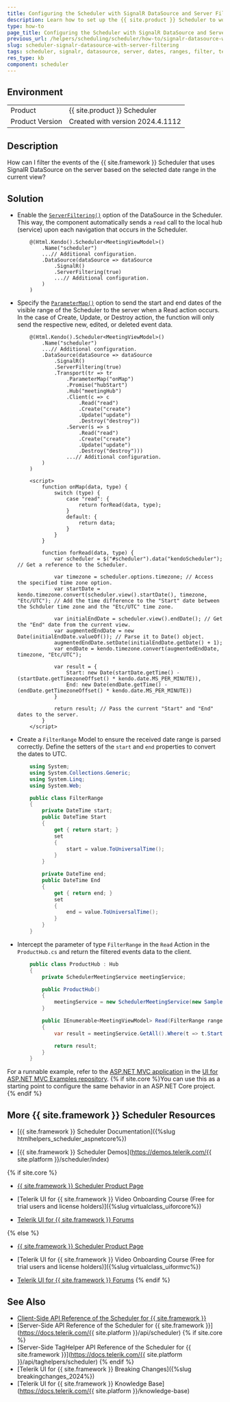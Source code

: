 ```yaml
---
title: Configuring the Scheduler with SignalR DataSource and Server Filtering
description: Learn how to set up the {{ site.product }} Scheduler to work with SignalR DataSource and filter the events on the server by the currently selected start and end dates of the view.
type: how-to
page_title: Configuring the Scheduler with SignalR DataSource and Server Filtering
previous_url: /helpers/scheduling/scheduler/how-to/signalr-datasource-with-server-filtering, /html-helpers/scheduling/scheduler/how-to/signalr-datasource-with-server-filtering
slug: scheduler-signalr-datasource-with-server-filtering
tags: scheduler, signalr, datasource, server, dates, ranges, filter, telerik, core, mvc
res_type: kb
component: scheduler
---
```


## Environment

<table>
 <tr>
  <td>Product</td>
  <td>{{ site.product }} Scheduler</td>
 </tr>
 <tr>
  <td>Product Version</td>
  <td>Created with version 2024.4.1112</td>
 </tr>
</table>

## Description

How can I filter the events of the {{ site.framework }} Scheduler that uses SignalR DataSource on the server based on the selected date range in the current view?

## Solution

* Enable the [`ServerFiltering()`](/api/kendo.mvc.ui.fluent/signalrdatasourcebuilder#serverfilteringsystemboolean) option of the DataSource in the Scheduler. This way, the component automatically sends a `read` call to the local hub (service) upon each navigation that occurs in the Scheduler.

    ```Razor Scheduler
        @(Html.Kendo().Scheduler<MeetingViewModel>()
            .Name("scheduler")
            ...// Additional configuration.
            .DataSource(dataSource => dataSource
                .SignalR()
                .ServerFiltering(true)
                ...// Additional configuration.
            )
        )
    ```

* Specify the [`ParameterMap()`](/api/kendo.mvc.ui.fluent/signalrdatasourcetransportbuilder#parametermapsystemstring) option to send
  the start and end dates of the visible range of the Scheduler to the server when a Read action occurs. In the case of Create, Update, or Destroy action, the function will only send the respective new, edited, or deleted event data.

    ```Razor Scheduler
        @(Html.Kendo().Scheduler<MeetingViewModel>()
            .Name("scheduler")
            ...// Additional configuration.
            .DataSource(dataSource => dataSource
                .SignalR()
                .ServerFiltering(true)
                .Transport(tr => tr
                    .ParameterMap("onMap")
                    .Promise("hubStart")
                    .Hub("meetingHub")
                    .Client(c => c
                        .Read("read")
                        .Create("create")
                        .Update("update")
                        .Destroy("destroy"))
                    .Server(s => s
                        .Read("read")
                        .Create("create")
                        .Update("update")
                        .Destroy("destroy")))
                    ...// Additional configuration.
            )
        )
    ```
    ```JS
        <script>
            function onMap(data, type) {
                switch (type) {
                    case "read": {
                        return forRead(data, type);
                    }
                    default: {
                        return data;
                    }
                }
            }

            function forRead(data, type) {
                var scheduler = $("#scheduler").data("kendoScheduler"); // Get a reference to the Scheduler.

                var timezone = scheduler.options.timezone; // Access the specified time zone option.
                var startDate = kendo.timezone.convert(scheduler.view().startDate(), timezone, "Etc/UTC"); // Add the time difference to the "Start" date between the Schduler time zone and the "Etc/UTC" time zone.

                var initialEndDate = scheduler.view().endDate(); // Get the "End" date from the current view.
                var augmentedEndDate = new Date(initialEndDate.valueOf()); // Parse it to Date() object.
                augmentedEndDate.setDate(initialEndDate.getDate() + 1);
                var endDate = kendo.timezone.convert(augmentedEndDate, timezone, "Etc/UTC");

                var result = {
                    Start: new Date(startDate.getTime() - (startDate.getTimezoneOffset() * kendo.date.MS_PER_MINUTE)),
                    End: new Date(endDate.getTime() - (endDate.getTimezoneOffset() * kendo.date.MS_PER_MINUTE))
                }

                return result; // Pass the current "Start" and "End" dates to the server.
            }
        </script>
    ```

* Create a `FilterRange` Model to ensure the received date range is parsed correctly. Define the setters of the `start` and `end` properties to convert the dates to UTC.

    ```C# FilterRange.cs
        using System;
        using System.Collections.Generic;
        using System.Linq;
        using System.Web;

        public class FilterRange
        {
            private DateTime start;
            public DateTime Start
            {
                get { return start; }
                set
                {
                    start = value.ToUniversalTime();
                }
            }

            private DateTime end;
            public DateTime End
            {
                get { return end; }
                set
                {
                    end = value.ToUniversalTime();
                }
            }
        }
    ```

* Intercept the parameter of type `FilterRange` in the `Read` Action in the `ProductHub.cs` and return the filtered events data to the client.

    ```C# ProductHub.cs
        public class ProductHub : Hub
        {
            private SchedulerMeetingService meetingService;

            public ProductHub()
            {
                meetingService = new SchedulerMeetingService(new SampleEntities1());
            }

            public IEnumerable<MeetingViewModel> Read(FilterRange range)
            {
                var result = meetingService.GetAll().Where(t => t.Start < range.End && (t.End > range.Start || t.RecurrenceRule != null));

                return result;
            }
        }
    ```

For a runnable example, refer to the [ASP.NET MVC application](https://github.com/telerik/ui-for-aspnet-mvc-examples/tree/master/Telerik.Examples.Mvc/Telerik.Examples.Mvc/Areas/SchedulerSignalRServerFiltering) in the [UI for ASP.NET MVC Examples repository](https://github.com/telerik/ui-for-aspnet-mvc-examples/tree/master). {% if site.core %}You can use this as a starting point to configure the same behavior in an ASP.NET Core project.{% endif %}

## More {{ site.framework }} Scheduler Resources

* [{{ site.framework }} Scheduler Documentation]({%slug htmlhelpers_scheduler_aspnetcore%})

* [{{ site.framework }} Scheduler Demos](https://demos.telerik.com/{{ site.platform }}/scheduler/index)

{% if site.core %}
* [{{ site.framework }} Scheduler Product Page](https://www.telerik.com/aspnet-core-ui/scheduler)

* [Telerik UI for {{ site.framework }} Video Onboarding Course (Free for trial users and license holders)]({%slug virtualclass_uiforcore%})

* [Telerik UI for {{ site.framework }} Forums](https://www.telerik.com/forums/aspnet-core-ui)

{% else %}
* [{{ site.framework }} Scheduler Product Page](https://www.telerik.com/aspnet-mvc/scheduler)

* [Telerik UI for {{ site.framework }} Video Onboarding Course (Free for trial users and license holders)]({%slug virtualclass_uiformvc%})

* [Telerik UI for {{ site.framework }} Forums](https://www.telerik.com/forums/aspnet-mvc)
{% endif %}

## See Also

* [Client-Side API Reference of the Scheduler for {{ site.framework }}](https://docs.telerik.com/kendo-ui/api/javascript/ui/scheduler)
* [Server-Side API Reference of the Scheduler for {{ site.framework }}](https://docs.telerik.com/{{ site.platform }}/api/scheduler)
{% if site.core %}
* [Server-Side TagHelper API Reference of the Scheduler for {{ site.framework }}](https://docs.telerik.com/{{ site.platform }}/api/taghelpers/scheduler)
{% endif %}
* [Telerik UI for {{ site.framework }} Breaking Changes]({%slug breakingchanges_2024%})
* [Telerik UI for {{ site.framework }} Knowledge Base](https://docs.telerik.com/{{ site.platform }}/knowledge-base)

